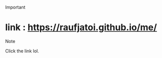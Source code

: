 > [!IMPORTANT]  
> # link : https://raufjatoi.github.io/me/      

> [!NOTE]
> Click the link lol.  
